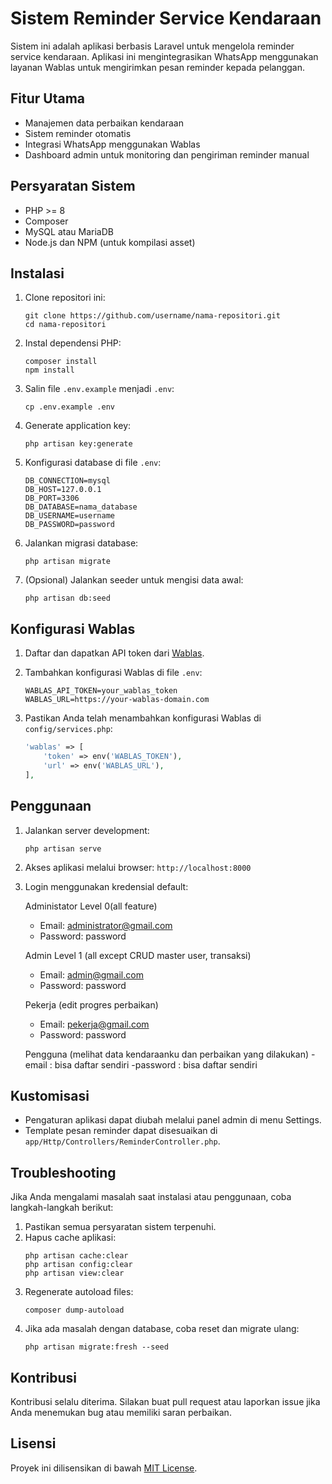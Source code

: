 # Sistem Reminder Service Kendaraan

Sistem ini adalah aplikasi berbasis Laravel untuk mengelola reminder service kendaraan. Aplikasi ini mengintegrasikan WhatsApp menggunakan layanan Wablas untuk mengirimkan pesan reminder kepada pelanggan.

## Fitur Utama

-   Manajemen data perbaikan kendaraan
-   Sistem reminder otomatis
-   Integrasi WhatsApp menggunakan Wablas
-   Dashboard admin untuk monitoring dan pengiriman reminder manual

## Persyaratan Sistem

-   PHP >= 8
-   Composer
-   MySQL atau MariaDB
-   Node.js dan NPM (untuk kompilasi asset)

## Instalasi

1. Clone repositori ini:

    ```
    git clone https://github.com/username/nama-repositori.git
    cd nama-repositori
    ```

2. Instal dependensi PHP:

    ```
    composer install
    npm install
    ```

3. Salin file `.env.example` menjadi `.env`:

    ```
    cp .env.example .env
    ```

4. Generate application key:

    ```
    php artisan key:generate
    ```

5. Konfigurasi database di file `.env`:

    ```
    DB_CONNECTION=mysql
    DB_HOST=127.0.0.1
    DB_PORT=3306
    DB_DATABASE=nama_database
    DB_USERNAME=username
    DB_PASSWORD=password
    ```

6. Jalankan migrasi database:

    ```
    php artisan migrate
    ```

7. (Opsional) Jalankan seeder untuk mengisi data awal:
    ```
    php artisan db:seed
    ```

## Konfigurasi Wablas

1. Daftar dan dapatkan API token dari [Wablas](https://wablas.com/).

2. Tambahkan konfigurasi Wablas di file `.env`:

    ```
    WABLAS_API_TOKEN=your_wablas_token
    WABLAS_URL=https://your-wablas-domain.com
    ```

3. Pastikan Anda telah menambahkan konfigurasi Wablas di `config/services.php`:
    ```php
    'wablas' => [
        'token' => env('WABLAS_TOKEN'),
        'url' => env('WABLAS_URL'),
    ],
    ```

## Penggunaan

1. Jalankan server development:

    ```
    php artisan serve
    ```

2. Akses aplikasi melalui browser: `http://localhost:8000`

3. Login menggunakan kredensial default:

    Administator Level 0(all feature)

    - Email: administrator@gmail.com
    - Password: password

    Admin Level 1 (all except CRUD master user, transaksi)

    - Email: admin@gmail.com
    - Password: password

    Pekerja (edit progres perbaikan)

    - Email: pekerja@gmail.com
    - Password: password

    Pengguna (melihat data kendaraanku dan perbaikan yang dilakukan)
    -email : bisa daftar sendiri
    -password : bisa daftar sendiri

## Kustomisasi

-   Pengaturan aplikasi dapat diubah melalui panel admin di menu Settings.
-   Template pesan reminder dapat disesuaikan di `app/Http/Controllers/ReminderController.php`.

## Troubleshooting

Jika Anda mengalami masalah saat instalasi atau penggunaan, coba langkah-langkah berikut:

1. Pastikan semua persyaratan sistem terpenuhi.
2. Hapus cache aplikasi:
    ```
    php artisan cache:clear
    php artisan config:clear
    php artisan view:clear
    ```
3. Regenerate autoload files:
    ```
    composer dump-autoload
    ```
4. Jika ada masalah dengan database, coba reset dan migrate ulang:
    ```
    php artisan migrate:fresh --seed
    ```

## Kontribusi

Kontribusi selalu diterima. Silakan buat pull request atau laporkan issue jika Anda menemukan bug atau memiliki saran perbaikan.

## Lisensi

Proyek ini dilisensikan di bawah [MIT License](LICENSE).
